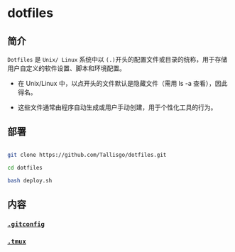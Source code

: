 # dotfiles

## 简介

`Dotfiles` 是 `Unix/ Linux` 系统中以 `(.)`开头的配置文件或目录的统称，用于存储用户自定义的软件设置、脚本和环境配置。

* 在 Unix/Linux 中，以点开头的文件默认是隐藏文件（需用 ls -a 查看），因此得名。

* 这些文件通常由程序自动生成或用户手动创建，用于个性化工具的行为。


## 部署

```bash

git clone https://github.com/Tallisgo/dotfiles.git

cd dotfiles

bash deploy.sh

```

## 内容


###  [`.gitconfig`](./.gitconfig)




### [`.tmux`](./.tmux.conf)
